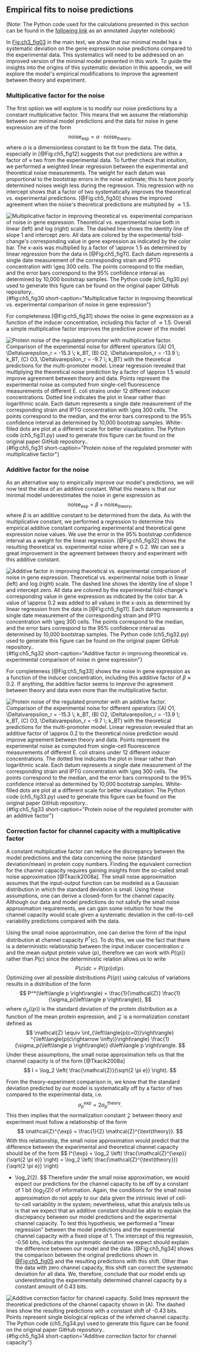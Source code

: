 ## Empirical fits to noise predictions 

(Note: The Python code used for the calculations presented in this section can
be found in the [following
link](https://www.rpgroup.caltech.edu/chann_cap/src/theory/html/empirical_constants.html)
as an annotated Jupyter notebook)

In [Fig:ch3_fig03](C) in the main text, we show that our minimal model has a
systematic deviation on the gene expression noise predictions compared to the
experimental data. This systematics will need to be addressed on an improved
version of the minimal model presented in this work. To guide the insights into
the origins of this systematic deviation in this appendix, we will explore the
model's empirical modifications to improve the agreement between theory and
experiment.

### Multiplicative factor for the noise 

The first option we will explore is to modify our noise predictions by a
constant multiplicative factor. This means that we assume the relationship
between our minimal model predictions and the data for noise in gene expression
are of the form
$$
\text{noise}_{\text{exp}} = \alpha \cdot \text{noise}_{\text{theory}},
$$
where $\alpha$ is a dimensionless constant to be fit from the data. The data,
especially in [@Fig:ch5_fig12] suggests that our predictions are within a factor
of $\approx$ two from the experimental data. To further check that intuition, we
performed a weighted linear regression between the experimental and theoretical
noise measurements. The weight for each datum was proportional to the bootstrap
errors in the noise estimate; this to have poorly determined noises weigh less
during the regression. This regression with no intercept shows that a factor of
two systematically improves the theoretical vs. experimental predictions.
[@Fig:ch5_fig30] shows the improved agreement when the noise's theoretical
predictions are multiplied by $\approx 1.5$.

![**Multiplicative factor in improving theoretical vs. experimental comparison
of noise in gene expression.** Theoretical vs. experimental noise both in linear
(left) and log (right) scale. The dashed line shows the identity line of slope 1
and intercept zero. All data are colored by the experimental fold-change's
corresponding value in gene expression as indicated by the color bar. The
$x$-axis was multiplied by a factor of $\approx 1.5$ as determined by linear
regression from the data in [@Fig:ch5_fig11]. Each datum represents a single
date measurement of the corresponding strain and IPTG concentration with $\geq
300$ cells. The points correspond to the median, and the error bars correspond
to the 95% confidence interval as determined by 10,000 bootstrap samples. The
Python code
[(`ch5_fig30.py`)](https://github.com/RPGroup-PBoC/chann_cap/blob/master/src/figs/figS30.py)
used to generate this figure can be found on the original paper [GitHub
repository.](https://github.com/RPGroup-PBoC/chann_cap).](ch5_fig30){#fig:ch5_fig30
short-caption="Multiplicative factor in improving theoretical vs. experimental
comparison of noise in gene expression"}

For completeness [@Fig:ch5_fig31] shows the noise in gene expression as a
function of the inducer concentration, including this factor of $\approx 1.5$.
Overall a simple multiplicative factor improves the predictive power of the
model.

![**Protein noise of the regulated promoter with multiplicative factor.**
Comparison of the experimental noise for different operators ((A) O1,
$\Delta\varepsilon_r = -15.3 \; k_BT$, (B) O2, $\Delta\varepsilon_r = -13.9 \;
k_BT$, (C) O3, $\Delta\varepsilon_r = -9.7 \; k_BT$) with the theoretical
predictions for the multi-promoter model. Linear regression revealed that
multiplying the theoretical noise prediction by a factor of $\approx 1.5$ would
improve agreement between theory and data. Points represent the experimental
noise as computed from single-cell fluorescence measurements of different *E.
coli* strains under 12 different inducer concentrations. Dotted line indicates
the plot in linear rather than logarithmic scale. Each datum represents a single
date measurement of the corresponding strain and IPTG concentration with $\geq
300$ cells. The points correspond to the median, and the error bars correspond
to the 95% confidence interval as determined by 10,000 bootstrap samples.
White-filled dots are plot at a different scale for better visualization. The
Python code
[(`ch5_fig31.py`)](https://github.com/RPGroup-PBoC/chann_cap/blob/master/src/figs/figS31.py)
used to generate this figure can be found on the original paper [GitHub
repository.](https://github.com/RPGroup-PBoC/chann_cap).](ch5_fig31){#fig:ch5_fig31
short-caption="Protein noise of the regulated promoter with multiplicative
factor"}

### Additive factor for the noise 

As an alternative way to empirically improve our model's predictions, we will
now test the idea of an additive constant. What this means is that our minimal
model underestimates the noise in gene expression as
$$
\text{noise}_{\text{exp}} = \beta + \text{noise}_{\text{theory}},
$$
where $\beta$ is an additive constant to be determined from the data. As with
the multiplicative constant, we performed a regression to determine this
empirical additive constant comparing experimental and theoretical gene
expression noise values. We use the error in the 95% bootstrap confidence
interval as a weight for the linear regression. [@Fig:ch5_fig32] shows the
resulting theoretical vs. experimental noise where $\beta \approx 0.2$. We can
see a great improvement in the agreement between theory and experiment with this
additive constant.

![**Additive factor in improving theoretical vs. experimental comparison of
noise in gene expression.** Theoretical vs. experimental noise both in linear
(left) and log (right) scale. The dashed line shows the identity line of slope 1
and intercept zero. All data are colored by the experimental fold-change's
corresponding value in gene expression as indicated by the color bar. A value of
$\approx 0.2$ was added to all values in the $x$-axis as determined by linear
regression from the data in [@Fig:ch5_fig11]. Each datum represents a single
date measurement of the corresponding strain and IPTG concentration with $\geq
300$ cells. The points correspond to the median, and the error bars correspond
to the 95% confidence interval as determined by 10,000 bootstrap samples. The
Python code
[(`ch5_fig32.py`)](https://github.com/RPGroup-PBoC/chann_cap/blob/master/src/figs/figS32.py)
used to generate this figure can be found on the original paper [GitHub
repository.](https://github.com/RPGroup-PBoC/chann_cap).](ch5_fig32){#fig:ch5_fig32
short-caption="Additive factor in improving theoretical vs. experimental
comparison of noise in gene expression"}

For completeness [@Fig:ch5_fig33] shows the noise in gene expression as a
function of the inducer concentration, including this additive factor of $\beta
\approx 0.2$. If anything, the additive factor seems to improve the agreement
between theory and data even more than the multiplicative factor.

![**Protein noise of the regulated promoter with an additive factor.**
Comparison of the experimental noise for different operators ((A) O1,
$\Delta\varepsilon_r = -15.3 \; k_BT$, (B) O2, $\Delta\varepsilon_r = -13.9 \;
k_BT$, (C) O3, $\Delta\varepsilon_r = -9.7 \; k_BT$) with the theoretical
predictions for the multi-promoter model. Linear regression revealed that an
additive factor of $\approx 0.2$ to the theoretical noise prediction would
improve agreement between theory and data. Points represent the experimental
noise as computed from single-cell fluorescence measurements of different *E.
coli* strains under 12 different inducer concentrations. The dotted line
indicates the plot in linear rather than logarithmic scale. Each datum
represents a single date measurement of the corresponding strain and IPTG
concentration with $\geq 300$ cells. The points correspond to the median, and
the error bars correspond to the 95% confidence interval as determined by 10,000
bootstrap samples. White-filled dots are plot at a different scale for better
visualization. The Python code
[(`ch5_fig33.py`)](https://github.com/RPGroup-PBoC/chann_cap/blob/master/src/figs/figS33.py)
used to generate this figure can be found on the original paper [GitHub
repository.](https://github.com/RPGroup-PBoC/chann_cap).](ch5_fig33){#fig:ch5_fig33
short-caption="Protein noise of the regulated promoter with an additive factor"}

### Correction factor for channel capacity with a multiplicative factor

A constant multiplicative factor can reduce the discrepancy between the model
predictions and the data concerning the noise (standard deviation/mean) in
protein copy numbers. Finding the equivalent correction for the channel capacity
requires gaining insights from the so-called small noise approximation
[@Tkacik2008a]. The small noise approximation assumes that the input-output
function can be modeled as a Gaussian distribution in which the standard
deviation is small. Using these assumptions, one can derive a closed-form for
the channel capacity. Although our data and model predictions do not satisfy the
small noise approximation requirements, we can gain some intuition for how the
channel capacity would scale given a systematic deviation in the cell-to-cell
variability predictions compared with the data.

Using the small noise approximation, one can derive the form of the input
distribution at channel capacity $P^*(c)$. To do this, we use the fact that
there is a deterministic relationship between the input inducer concentration
$c$ and the mean output protein value $\left\langle p \right\rangle$, therefore
we can work with $P(\left\langle p \right\rangle)$ rather than $P(c)$ since the
deterministic relation allows us to write 
$$
P(c) dc = P(\left\langle p \right\rangle) d\left\langle p \right\rangle.
$$
Optimizing over all possible distributions $P(\left\langle p \right\rangle)$
using calculus of variations results in a distribution of the form
$$
P^*(\left\langle p \right\rangle) = 
\frac{1}{\mathcal{Z}} \frac{1}{\sigma_p(\left\langle p \right\rangle)},
$$
where $\sigma_p(\left\langle p \right\rangle)$ is the standard deviation of the
protein distribution as a function of the mean protein expression, and
$\mathcal{Z}$ is a normalization constant defined as
$$
\mathcal{Z} \equiv 
\int_{\left\langle{p(c=0)}\right\rangle}
^{\left\langle{p(c\rightarrow \infty)}\right\rangle}
\frac{1}{\sigma_p(\left\langle p \right\rangle)} d\left\langle p \right\rangle.
$$
Under these assumptions, the small noise approximation tells us that the channel
capacity is of the form [@Tkacik2008a]
$$
I = \log_2 \left( \frac{\mathcal{Z}}{\sqrt{2 \pi e}} \right).
$$

From the theory-experiment comparison in, we know that the standard deviation
predicted by our model is systematically off by a factor of two compared to the
experimental data, i.e.
$$
\sigma_p^{\exp} = 2 \sigma_p^{\text{theory}}.
$$
This then implies that the normalization constant $\mathcal{Z}$ between theory
and experiment must follow a relationship of the form
$$
\mathcal{Z}^{\exp} = \frac{1}{2} \mathcal{Z}^{\text{theory}}.
$$
With this relationship, the small noise approximation would predict that the
difference between the experimental and theoretical channel capacity should be
of the form
$$
I^{\exp} = \log_2 \left( \frac{\mathcal{Z}^{\exp}}{\sqrt{2 \pi e}} \right)
= \log_2 \left( \frac{\mathcal{Z}^{\text{theory}}}{\sqrt{2 \pi e}} \right)
- \log_2(2).
$$
Therefore under the small noise approximation, we would expect our predictions
for the channel capacity to be off by a constant of 1 bit ($\log_2(2)$) of
information. Again, the conditions for the small noise approximation do not
apply to our data given the intrinsic level of cell-to-cell variability in the
system; nevertheless, what this analysis tells us is that we expect that an
additive constant should be able to explain the discrepancy between our model
predictions and the experimental channel capacity. To test this hypothesis, we
performed a "linear regression" between the model predictions and the
experimental channel capacity with a fixed slope of 1. The intercept of this
regression, -0.56 bits, indicates the systematic deviation we expect should
explain the difference between our model and the data. [@Fig:ch5_fig34] shows
the comparison between the original predictions shown in [@Fig:ch5_fig05](A) and
the resulting predictions with this shift. Other than the data with zero channel
capacity, this shift can correct the systematic deviation for all data. We,
therefore, conclude that our model ends up underestimating the experimentally
determined channel capacity by a constant amount of 0.43 bits.

![**Additive correction factor for channel capacity.** Solid lines represent the
theoretical predictions of the channel capacity shown in (A). The dashed lines
show the resulting predictions with a constant shift of -0.43 bits. Points
represent single biological replicas of the inferred channel capacity. The
Python code
[(`ch5_fig34.py`)](https://github.com/RPGroup-PBoC/chann_cap/blob/master/src/figs/figS34.py)
used to generate this figure can be found on the original paper [GitHub
repository.](https://github.com/RPGroup-PBoC/chann_cap).](ch5_fig34){#fig:ch5_fig34
short-caption="Additive correction factor for channel capacity"}
